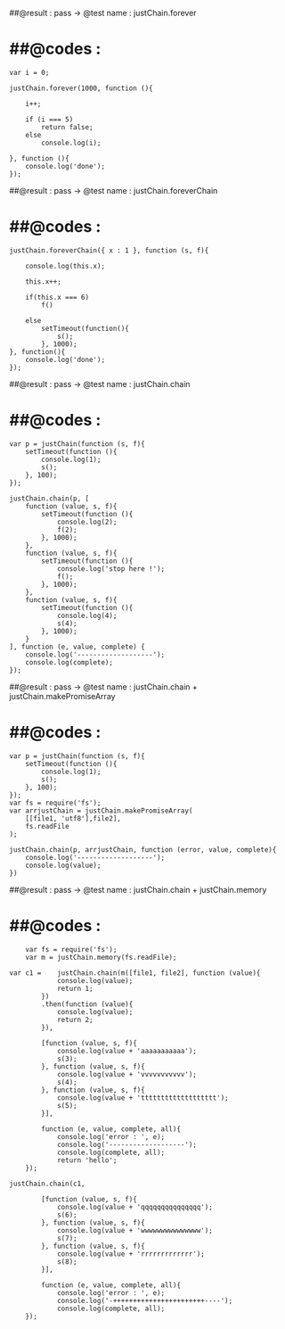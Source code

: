 

##@result  : pass -> @test name : justChain.forever

##@codes   :
=================================================

	var i = 0;

	justChain.forever(1000, function (){

		i++;

		if (i === 5)
			return false;
		else
			console.log(i);

	}, function (){
		console.log('done');
	});

##@result  : pass -> @test name : justChain.foreverChain

##@codes   :
 =================================================

	justChain.foreverChain({ x : 1 }, function (s, f){

		console.log(this.x);

		this.x++;

		if(this.x === 6)
			f()

		else
			setTimeout(function(){
				s();
			}, 1000);
	}, function(){
		console.log('done');
	});


##@result  : pass -> @test name : justChain.chain

##@codes   :
=================================================

	var p = justChain(function (s, f){
		setTimeout(function (){
			console.log(1);
			s();
		}, 100);
	});

	justChain.chain(p, [
		function (value, s, f){
			setTimeout(function (){
				console.log(2);
				f(2);
			}, 1000);
		},
		function (value, s, f){
			setTimeout(function (){
				console.log('stop here !');
				f();
			}, 1000);
		},
		function (value, s, f){
			setTimeout(function (){
				console.log(4);
				s(4);
			}, 1000);
		}
	], function (e, value, complete) {
		console.log('-------------------');
		console.log(complete);
	});



##@result  : pass ->
 				@test name :
 						justChain.chain + justChain.makePromiseArray

##@codes   :
=================================================

	var p = justChain(function (s, f){
		setTimeout(function (){
			console.log(1);
			s();
		}, 100);
	});
	var fs = require('fs');
	var arrjustChain = justChain.makePromiseArray(
		[[file1, 'utf8'],file2],
		fs.readFile
	);

	justChain.chain(p, arrjustChain, function (error, value, complete){
		console.log('-------------------');
		console.log(value);
	})



##@result  : pass -> @test name : justChain.chain + justChain.memory

##@codes   :
=================================================
	 	var fs = require('fs');
		var m = justChain.memory(fs.readFile);

	var c1 =	justChain.chain(m([file1, file2], function (value){
				console.log(value);
				return 1;
			})
			.then(function (value){
				console.log(value);
				return 2;
			}),

			[function (value, s, f){
				console.log(value + 'aaaaaaaaaaa');
				s(3);
			}, function (value, s, f){
				console.log(value + 'vvvvvvvvvvv');
				s(4);
			}, function (value, s, f){
				console.log(value + 'ttttttttttttttttttt');
				s(5);
			}],

			function (e, value, complete, all){
				console.log('error : ', e);
				console.log('-------------------');
				console.log(complete, all);
				return 'hello';
		});

	justChain.chain(c1,

			[function (value, s, f){
				console.log(value + 'qqqqqqqqqqqqqqq');
				s(6);
			}, function (value, s, f){
				console.log(value + 'wwwwwwwwwwwwwww');
				s(7);
			}, function (value, s, f){
				console.log(value + 'rrrrrrrrrrrrr');
				s(8);
			}],

			function (e, value, complete, all){
				console.log('error : ', e);
				console.log('-+++++++++++++++++++++++----');
				console.log(complete, all);
		});
